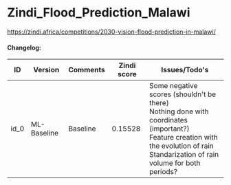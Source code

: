 # Zindi_Flood_Prediction_Malawi
https://zindi.africa/competitions/2030-vision-flood-prediction-in-malawi/

#### Changelog:



| ID   | Version     | Comments | Zindi score | Issues/Todo's                                                |
| ---- | ----------- | -------- | ----------- | ------------------------------------------------------------ |
| id_0 | ML-Baseline | Baseline | 0.15528     | Some negative scores (shouldn't be there)<br />Nothing done with coordinates (important?)<br />Feature creation with the evolution of rain<br />Standarization of rain volume for both periods? |

